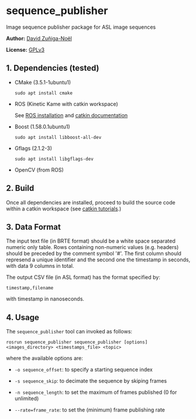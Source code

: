# sequence_publisher
Image sequence publisher package for ASL image sequences

**Author:** [David Zuñiga-Noël](http://mapir.isa.uma.es/mapirwebsite/index.php/people/270)

**License:**  [GPLv3](LICENSE.txt)

## 1. Dependencies (tested)

* CMake (3.5.1-1ubuntu1)
   ```
   sudo apt install cmake
   ```
* ROS (Kinetic Kame with catkin workspace)

   See [ROS installation](http://wiki.ros.org/kinetic/Installation) and [catkin documentation](http://wiki.ros.org/catkin)

* Boost (1.58.0.1ubuntu1)
   ```
   sudo apt install libboost-all-dev
   ```
* Gflags (2.1.2-3)
   ```
   sudo apt install libgflags-dev
   ```
* OpenCV (from ROS)
   
## 2. Build

Once all dependencies are installed, proceed to build the source code within a catkin workspace (see [catkin tutorials](http://wiki.ros.org/catkin/Tutorials).)

## 3. Data Format

The input text file (in BRTE format) should be a white space separated numeric only table. Rows containing non-numeric values (e.g. headers) should be preceded by the comment symbol '#'. The first column should represend a unique identifier and the second one the timestamp in seconds, with data 9 columns in total.

The output CSV file (in ASL format) has the format specified by:
```
timestamp,filename
```
with timestamp in nanoseconds.

## 4. Usage

The `sequence_publisher` tool can invoked as follows:
```
rosrun sequence_publisher sequence_publisher [options] <images_directory> <timestamps_file> <topic>
```
where the available options are:

* `-o sequence_offset`: to specify a starting sequence index

* `-s sequence_skip`: to decimate the sequence by skiping frames

* `-n sequence_length`: to set the maximum of frames published (0 for unlimited)

* `--rate=frame_rate`: to set the (minimum) frame publishing rate

